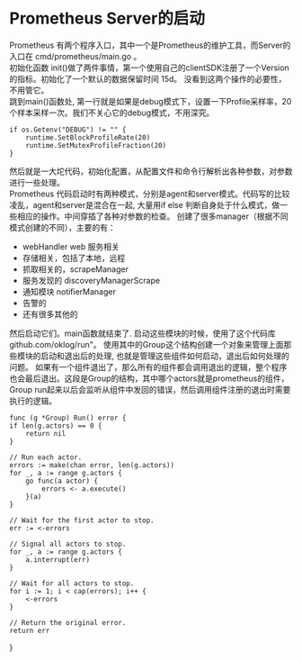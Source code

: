 # Prometheus Server的启动

Prometheus 有两个程序入口，其中一个是Prometheus的维护工具，而Server的入口在 cmd/prometheus/main.go 。
<br>
初始化函数 init()做了两件事情，第一个使用自己的clientSDK注册了一个Version的指标。初始化了一个默认的数据保留时间 15d。
没看到这两个操作的必要性，不用管它。
<br>
跳到main()函数处, 第一行就是如果是debug模式下，设置一下Profile采样率，20个样本采样一次。我们不关心它的debug模式，不用深究。
    
    if os.Getenv("DEBUG") != "" {
		runtime.SetBlockProfileRate(20)
		runtime.SetMutexProfileFraction(20)
	}
然后就是一大坨代码，初始化配置，从配置文件和命令行解析出各种参数，对参数进行一些处理。
<br>
Prometheus 代码启动时有两种模式，分别是agent和server模式。代码写的比较凌乱，agent和server是混合在一起, 大量用if else 判断自身处于什么模式，做一些相应的操作。中间穿插了各种对参数的检查。
创建了很多manager（根据不同模式创建的不同），主要的有：

- webHandler web 服务相关
- 存储相关，包括了本地，远程
- 抓取相关的，scrapeManager
- 服务发现的 discoveryManagerScrape
- 通知模块 notifierManager
- 告警的
- 还有很多其他的

然后启动它们。main函数就结束了. 启动这些模块的时候，使用了这个代码库 github.com/oklog/run"。 
使用其中的Group这个结构创建一个对象来管理上面那些模块的启动和退出后的处理, 也就是管理这些组件如何启动，退出后如何处理的问题。
如果有一个组件退出了，那么所有的组件都会调用退出的逻辑，整个程序也会最后退出。这段是Group的结构，其中哪个actors就是prometheus的组件，
Group run起来以后会监听从组件中发回的错误，然后调用组件注册的退出时需要执行的逻辑。


    func (g *Group) Run() error {
	if len(g.actors) == 0 {
		return nil
	}

	// Run each actor.
	errors := make(chan error, len(g.actors))
	for _, a := range g.actors {
		go func(a actor) {
			errors <- a.execute()
		}(a)
	}

	// Wait for the first actor to stop.
	err := <-errors

	// Signal all actors to stop.
	for _, a := range g.actors {
		a.interrupt(err)
	}

	// Wait for all actors to stop.
	for i := 1; i < cap(errors); i++ {
		<-errors
	}

	// Return the original error.
	return err
}
